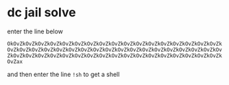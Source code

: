 # dc jail solve

enter the line below

`OkOvZkOvZkOvZkOvZkOvZkOvZkOvZkOvZkOvZkOvZkOvZkOvZkOvZkOvZkOvZkOvZkOvZkOvZkOvZkOvZkOvZkOvZkOvZkOvZkOvZkOvZkOvZkOvZkOvZkOvZkOvZkOvZkOvZkOvZkOvZkOvZkOvZkOvZkOvZkOvZkOvZkOvZkOvZkOvZkOvZkOvZkOvZkOvZkOvZkOvZkOvZkOvZkOvZax`

and then enter the line `!sh` to get a shell

